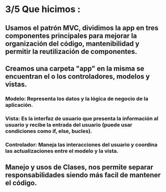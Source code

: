 # 3/5 Que hicimos :

## Usamos el patrón MVC, dividimos la app en tres componentes principales para mejorar la organización del código, mantenibilidad y permitir la reutilización de componentes.
## Creamos una carpeta "app" en la misma se encuentran el o los controladores, modelos y vistas.
### Modelo: Representa los datos y la lógica de negocio de la aplicación.
### Vista: Es la interfaz de usuario que presenta la información al usuario y recibe la entrada del usuario (puede usar condiciones como if, else, bucles).
### Controlador: Maneja las interacciones del usuario y coordina las actualizaciones entre el modelo y la vista.
## Manejo y usos de Clases, nos permite separar responsabilidades siendo más facil de mantener el código.
